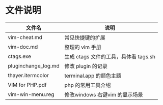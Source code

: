 # 文件说明

| 文件名              | 说明                                                                   |
| ---                 | ---                                                                    |
| vim-cheat.md        | 常见快捷键的扩展                                                     |
| vim-doc.md          | 整理的 vim 手册                                                |
| ctags.exe           | 生成 ctags 文件的工具，具体看 tags.sh                                |
| pluginchange_log.md | 修改 plugin 的记录                                                   |
| thayer.itermcolor   | terminal.app 的颜色主题                                             |
| VIM for PHP.pdf     | php 的常用工具介绍                                                  |
| vim-win-menu.reg    | 修改windows 右键vim 的显示场景                                       |
